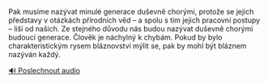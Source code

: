 
Pak musíme nazývat minulé generace duševně chorými, protože se jejich představy v otázkách přírodních věd – a spolu s tím jejich pracovní postupy – liší od našich. Ze stejného důvodu nás budou nazývat duševně chorými budoucí generace. Člověk je náchylný k chybám. Pokud by bylo charakteristickým rysem bláznovství mýlit se, pak by mohl být bláznem nazýván každý.

[🔊 Poslechnout audio](/data/7-paragraphs/audio/chapter_38/para_003-Pak-musme-nazvat-minul-generace-duevn-chormi.mp3)

